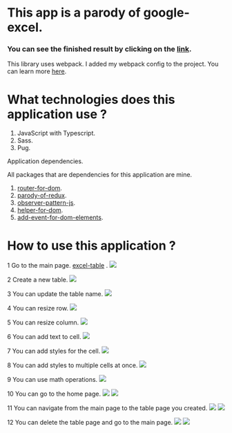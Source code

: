 # This app is a parody of google-excel.

### You can see the finished result by clicking on the [link](https://goldikrom.000webhostapp.com/).


This library uses webpack. I added my webpack config to the project. You can learn more [here](https://github.com/Ikrom-Murodov/Webpack-4).

# What technologies does this application use ?

1) JavaScript with Typescript.
2) Sass.
3) Pug.

Application dependencies.

All packages that are dependencies for this application are mine.

1) [router-for-dom](https://github.com/Ikrom-Murodov/router-for-dom).
2) [parody-of-redux](https://github.com/Ikrom-Murodov/parody-of-redux).
3) [observer-pattern-js](https://github.com/Ikrom-Murodov/observer-pattern-js).
4) [helper-for-dom](https://github.com/Ikrom-Murodov/helper-for-dom).
5) [add-event-for-dom-elements](https://github.com/Ikrom-Murodov/add-event-for-dom-elements).

# How to use this application ?

1 Go to the main page. [excel-table](https://github.com/Ikrom-Murodov/Webpack-4) .
![](./img/Example_1.png)

2 Create a new table.
![](./img/Example_2.png)

3 You can update the table name.
![](./img/Example_3.png)

4 You can resize row.
![](./img/Example_4.png)

5 You can resize column.
![](./img/Example_5.png)

6 You can add text to cell.
![](./img/Example_6.png)

7 You can add styles for the cell.
![](./img/Example_7.png)

8 You can add styles to multiple cells at once.
![](./img/Example_8.png)

9 You can use math operations.
![](./img/Example_9.png)

10 You can go to the home page.
![](./img/Example_10.png)
![](./img/Example_11.png)

11 You can navigate from the main page to the table page you created.
![](./img/Example_12.png)
![](./img/Example_13.png)

12 You can delete the table page and go to the main page.
![](./img/Example_14.png)
![](./img/Example_15.png)



